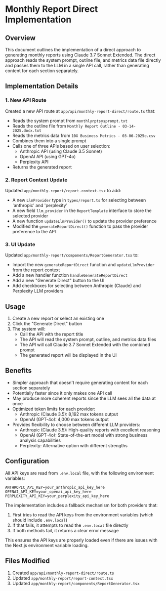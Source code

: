 # Monthly Report Direct Implementation

## Overview

This document outlines the implementation of a direct approach to generating monthly reports using Claude 3.7 Sonnet Extended. The direct approach reads the system prompt, outline file, and metrics data file directly and passes them to the LLM in a single API call, rather than generating content for each section separately.

## Implementation Details

### 1. New API Route

Created a new API route at `app/api/monthly-report-direct/route.ts` that:

- Reads the system prompt from `monthlyrptsysprompt.txt`
- Reads the outline file from `Monthly Report Outline - 03-14-2025.docx.txt`
- Reads the metrics data from `10X Business Metrics - 03-06-2025e.csv`
- Combines them into a single prompt
- Calls one of three APIs based on user selection:
  - Anthropic API (using Claude 3.5 Sonnet)
  - OpenAI API (using GPT-4o)
  - Perplexity API
- Returns the generated report

### 2. Report Context Update

Updated `app/monthly-report/report-context.tsx` to add:

- A new `LlmProvider` type in `types/report.ts` for selecting between 'anthropic' and 'perplexity'
- A new field `llm_provider` in the `ReportTemplate` interface to store the selected provider
- A new function `updateLlmProvider()` to update the provider preference
- Modified the `generateReportDirect()` function to pass the provider preference to the API

### 3. UI Update

Updated `app/monthly-report/components/ReportGenerator.tsx` to:

- Import the new `generateReportDirect` function and `updateLlmProvider` from the report context
- Add a new handler function `handleGenerateReportDirect`
- Add a new "Generate Direct" button to the UI
- Add checkboxes for selecting between Anthropic (Claude) and Perplexity LLM providers

## Usage

1. Create a new report or select an existing one
2. Click the "Generate Direct" button
3. The system will:
   - Call the API with the report title
   - The API will read the system prompt, outline, and metrics data files
   - The API will call Claude 3.7 Sonnet Extended with the combined prompt
   - The generated report will be displayed in the UI

## Benefits

- Simpler approach that doesn't require generating content for each section separately
- Potentially faster since it only makes one API call
- May produce more coherent reports since the LLM sees all the data at once
- Optimized token limits for each provider:
  - Anthropic (Claude 3.5): 8,192 max tokens output
  - OpenAI (GPT-4o): 4,000 max tokens output
- Provides flexibility to choose between different LLM providers:
  - Anthropic (Claude 3.5): High-quality reports with excellent reasoning
  - OpenAI (GPT-4o): State-of-the-art model with strong business analysis capabilities
  - Perplexity: Alternative option with different strengths

## Configuration

All API keys are read from `.env.local` file, with the following environment variables:

```
ANTHROPIC_API_KEY=your_anthropic_api_key_here
OPENAI_API_KEY=your_openai_api_key_here
PERPLEXITY_API_KEY=your_perplexity_api_key_here
```

The implementation includes a fallback mechanism for both providers that:

1. First tries to read the API keys from the environment variables (which should include `.env.local`)
2. If that fails, it attempts to read the `.env.local` file directly
3. If both methods fail, it returns a clear error message

This ensures the API keys are properly loaded even if there are issues with the Next.js environment variable loading.

## Files Modified

1. Created `app/api/monthly-report-direct/route.ts`
2. Updated `app/monthly-report/report-context.tsx`
3. Updated `app/monthly-report/components/ReportGenerator.tsx`
